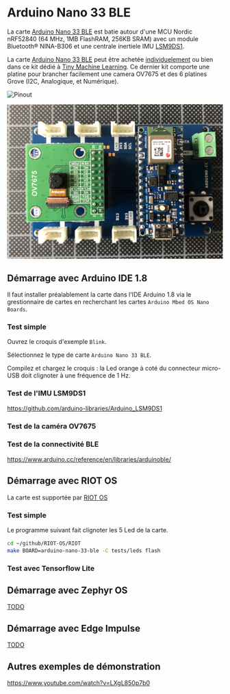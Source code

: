 # Arduino Nano 33 BLE

La carte [Arduino Nano 33 BLE](https://docs.arduino.cc/hardware/nano-33-ble) est batie autour d'une MCU Nordic nRF52840 (64 MHz, 1MB FlashRAM, 256KB SRAM) avec un module Bluetooth® NINA-B306 et une centrale inertiele IMU [LSM9DS1](https://www.st.com/en/mems-and-sensors/lsm9ds1.html).

La carte [Arduino Nano 33 BLE](https://docs.arduino.cc/hardware/nano-33-ble) peut être achetée [individuelement](https://store.arduino.cc/products/arduino-nano-33-ble-sense) ou bien dans ce kit dédié à [Tiny Machine Learning](https://store.arduino.cc/products/arduino-tiny-machine-learning-kit). Ce dernier kit comporte une platine pour brancher facilement une camera OV7675 et des 6 platines Grove (I2C, Analogique, et Numérique).

![Pinout](https://content.arduino.cc/assets/Pinout-NANOble_latest.png)

![Tiny Machine Learning Kit](./arduino-nano-33-ble.jpg)

## Démarrage avec Arduino IDE 1.8

Il faut installer préalablement la carte dans l'IDE Arduino 1.8 via le grestionnaire de cartes en recherchant les cartes `Arduino Mbed OS Nano Boards`.

### Test simple

Ouvrez le croquis d'exemple `Blink`.

Sélectionnez le type de carte `Arduino Nano 33 BLE`.

Compilez et chargez le croquis : la Led orange à coté du connecteur micro-USB doit clignoter à une fréquence de 1 Hz.

### Test de l'IMU LSM9DS1

https://github.com/arduino-libraries/Arduino_LSM9DS1

### Test de la caméra OV7675


### Test de la connectivité BLE

https://www.arduino.cc/reference/en/libraries/arduinoble/


## Démarrage avec RIOT OS

La carte est supportée par [RIOT OS](https://doc.riot-os.org/group__boards__arduino-nano-33-ble.html)

### Test simple

Le programme suivant fait clignoter les 5 Led de la carte.

```bash
cd ~/github/RIOT-OS/RIOT
make BOARD=arduino-nano-33-ble -C tests/leds flash
```

### Test avec Tensorflow Lite



## Démarrage avec Zephyr OS

[TODO](https://docs.zephyrproject.org/3.2.0/boards/arm/arduino_nano_33_ble/doc/index.html)

## Démarrage avec Edge Impulse

[TODO](https://docs.edgeimpulse.com/docs/development-platforms/officially-supported-mcu-targets/arduino-nano-33-ble-sense)

 


## Autres exemples de démonstration

https://www.youtube.com/watch?v=LXgL850p7b0 
